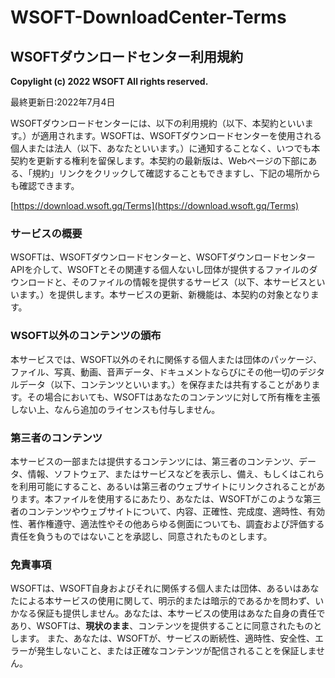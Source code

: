 # WSOFT-DownloadCenter-Terms
## WSOFTダウンロードセンター利用規約

**Copylight (c) 2022 WSOFT All rights reserved.**

最終更新日:2022年7月4日

WSOFTダウンロードセンターには、以下の利用規約（以下、本契約といいます。）が適用されます。WSOFTは、WSOFTダウンロードセンターを使用される個人または法人（以下、あなたといいます。）に通知することなく、いつでも本契約を更新する権利を留保します。本契約の最新版は、Webページの下部にある、「規約」リンクをクリックして確認することもできますし、下記の場所からも確認できます。

[https://download.wsoft.gq/Terms](https://download.wsoft.gq/Terms)

### サービスの概要
WSOFTは、WSOFTダウンロードセンターと、WSOFTダウンロードセンターAPIを介して、WSOFTとその関連する個人ないし団体が提供するファイルのダウンロードと、そのファイルの情報を提供するサービス（以下、本サービスといいます。）を提供します。本サービスの更新、新機能は、本契約の対象となります。

### WSOFT以外のコンテンツの頒布
本サービスでは、WSOFT以外のそれに関係する個人または団体のパッケージ、ファイル、写真、動画、音声データ、ドキュメントならびにその他一切のデジタルデータ（以下、コンテンツといいます。）を保存または共有することがあります。その場合においても、WSOFTはあなたのコンテンツに対して所有権を主張しない上、なんら追加のライセンスも付与しません。

### 第三者のコンテンツ
本サービスの一部または提供するコンテンツには、第三者のコンテンツ、データ、情報、ソフトウェア、またはサービスなどを表示し、備え、もしくはこれらを利用可能にすること、あるいは第三者のウェブサイトにリンクされることがあります。本ファイルを使用するにあたり、あなたは、WSOFTがこのような第三者のコンテンツやウェブサイトについて、内容、正確性、完成度、適時性、有効性、著作権遵守、適法性やその他あらゆる側面についても、調査および評価する責任を負うものではないことを承認し、同意されたものとします。

### 免責事項
WSOFTは、WSOFT自身およびそれに関係する個人または団体、あるいはあなたによる本サービスの使用に関して、明示的または暗示的であるかを問わず、いかなる保証も提供しません。あなたは、本サービスの使用はあなた自身の責任であり、WSOFTは、**現状のまま**、コンテンツを提供することに同意されたものとします。
また、あなたは、WSOFTが、サービスの断続性、適時性、安全性、エラーが発生しないこと、または正確なコンテンツが配信されることを保証しません。
